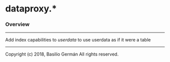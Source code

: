 # dataproxy.*### Overview---Add index capabilities to *userdata* to use userdata as if it were a table---Copyright (c) 2018, Basilio GermánAll rights reserved.